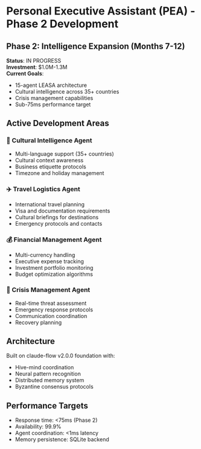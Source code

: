 # Personal Executive Assistant (PEA) - Phase 2 Development

## Phase 2: Intelligence Expansion (Months 7-12)
**Status**: IN PROGRESS  
**Investment**: $1.0M-1.3M  
**Current Goals**:
- 15-agent LEASA architecture
- Cultural intelligence across 35+ countries
- Crisis management capabilities
- Sub-75ms performance target

## Active Development Areas

### 🧠 Cultural Intelligence Agent
- Multi-language support (35+ countries)
- Cultural context awareness
- Business etiquette protocols
- Timezone and holiday management

### ✈️ Travel Logistics Agent
- International travel planning
- Visa and documentation requirements
- Cultural briefings for destinations
- Emergency protocols and contacts

### 💰 Financial Management Agent
- Multi-currency handling
- Executive expense tracking
- Investment portfolio monitoring
- Budget optimization algorithms

### 🚨 Crisis Management Agent
- Real-time threat assessment
- Emergency response protocols
- Communication coordination
- Recovery planning

## Architecture
Built on claude-flow v2.0.0 foundation with:
- Hive-mind coordination
- Neural pattern recognition
- Distributed memory system
- Byzantine consensus protocols

## Performance Targets
- Response time: <75ms (Phase 2)
- Availability: 99.9%
- Agent coordination: <1ms latency
- Memory persistence: SQLite backend